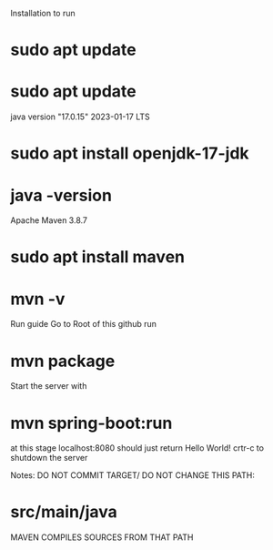 Installation to run
# sudo apt update
# sudo apt update

java version "17.0.15" 2023-01-17 LTS
# sudo apt install openjdk-17-jdk
# java -version

Apache Maven 3.8.7
# sudo apt install maven
# mvn -v

Run guide
Go to Root of this github
run 
# mvn package

Start the server with
# mvn spring-boot:run

at this stage localhost:8080 should just return Hello World!
crtr-c to shutdown the server

Notes:
DO NOT COMMIT TARGET/
DO NOT CHANGE THIS PATH:
# src/main/java
MAVEN COMPILES SOURCES FROM THAT PATH


